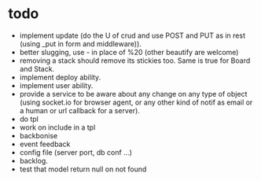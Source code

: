 # todo
- implement update (do the U of crud and use POST and PUT as in rest (using _put in form and middleware)).
- better slugging, use - in place of %20 (other beautify are welcome)
- removing a stack should remove its stickies too. Same is true for Board and Stack.
- implement deploy ability.
- implement user ability.
- provide a service to be aware about any change on any type of object (using socket.io for browser agent, or any other kind of notif as email or a human or url callback for a server).
- do tpl
- work on include in a tpl
- backbonise
- event feedback
- config file (server port, db conf ...)
- backlog.
- test that model return null on not found
